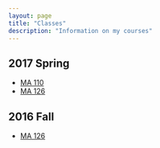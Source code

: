 ```yaml
---
layout: page
title: "Classes"
description: "Information on my courses"
---
```


## 2017 Spring

- [MA 110](/classes/2017/01/ma110/)
- [MA 126](/classes/2017/01/ma126/)

## 2016 Fall

- [MA 126](https://stevenclontz.github.io/teaching-2016-08-17-fall/)

